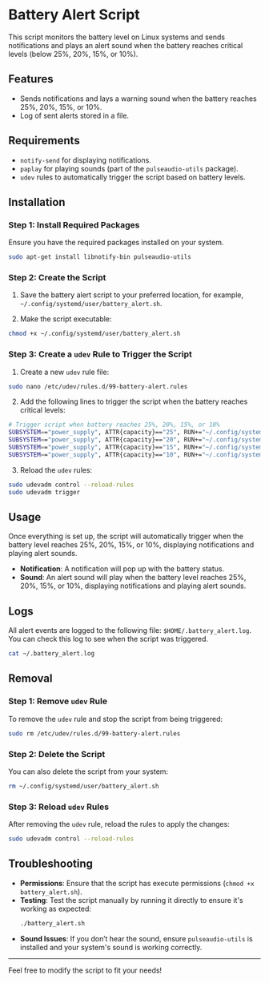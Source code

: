 # Battery Alert Script

This script monitors the battery level on Linux systems and sends notifications and plays an alert sound when the battery reaches critical levels (below 25%, 20%, 15%, or 10%).

## Features
- Sends notifications and lays a warning sound when the battery reaches 25%, 20%, 15%, or 10%.
- Log of sent alerts stored in a file.

## Requirements
- `notify-send` for displaying notifications.
- `paplay` for playing sounds (part of the `pulseaudio-utils` package).
- `udev` rules to automatically trigger the script based on battery levels.

## Installation

### Step 1: Install Required Packages
Ensure you have the required packages installed on your system.

```bash
sudo apt-get install libnotify-bin pulseaudio-utils
```

### Step 2: Create the Script

1. Save the battery alert script to your preferred location, for example, `~/.config/systemd/user/battery_alert.sh`.

2. Make the script executable:
```bash
chmod +x ~/.config/systemd/user/battery_alert.sh
```

### Step 3: Create a `udev` Rule to Trigger the Script

1. Create a new `udev` rule file:
```bash
sudo nano /etc/udev/rules.d/99-battery-alert.rules
```

2. Add the following lines to trigger the script when the battery reaches critical levels:

```bash
# Trigger script when battery reaches 25%, 20%, 15%, or 10%
SUBSYSTEM=="power_supply", ATTR{capacity}=="25", RUN+="~/.config/systemd/user/battery_alert.sh"
SUBSYSTEM=="power_supply", ATTR{capacity}=="20", RUN+="~/.config/systemd/user/battery_alert.sh"
SUBSYSTEM=="power_supply", ATTR{capacity}=="15", RUN+="~/.config/systemd/user/battery_alert.sh"
SUBSYSTEM=="power_supply", ATTR{capacity}=="10", RUN+="~/.config/systemd/user/battery_alert.sh"
```

3. Reload the `udev` rules:
```bash
sudo udevadm control --reload-rules
sudo udevadm trigger
```

## Usage

Once everything is set up, the script will automatically trigger when the battery level reaches 25%, 20%, 15%, or 10%, displaying notifications and playing alert sounds.

- **Notification**: A notification will pop up with the battery status.
- **Sound**: An alert sound will play when the battery level reaches 25%, 20%, 15%, or 10%, displaying notifications and playing alert sounds.

## Logs

All alert events are logged to the following file: `$HOME/.battery_alert.log`. You can check this log to see when the script was triggered.

```bash
cat ~/.battery_alert.log
```

## Removal

### Step 1: Remove `udev` Rule
To remove the `udev` rule and stop the script from being triggered:

```bash
sudo rm /etc/udev/rules.d/99-battery-alert.rules
```

### Step 2: Delete the Script
You can also delete the script from your system:

```bash
rm ~/.config/systemd/user/battery_alert.sh
```

### Step 3: Reload `udev` Rules
After removing the `udev` rule, reload the rules to apply the changes:

```bash
sudo udevadm control --reload-rules
```

## Troubleshooting

- **Permissions**: Ensure that the script has execute permissions (`chmod +x battery_alert.sh`).
- **Testing**: Test the script manually by running it directly to ensure it's working as expected:
  ```bash
  ./battery_alert.sh
  ```
- **Sound Issues**: If you don’t hear the sound, ensure `pulseaudio-utils` is installed and your system's sound is working correctly.

---

Feel free to modify the script to fit your needs!
